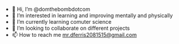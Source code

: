 - 👋 Hi, I’m @domthebombdotcom
- 👀 I’m interested in learning and improving mentally and physically 
- 🌱 I’m currently learning comuter science
- 💞️ I’m looking to collaborate on different projects
- 📫 How to reach me mr.dferris2081515@gmail.com

<!---
domthebombdotcom/domthebombdotcom is a ✨ special ✨ repository because its `README.md` (this file) appears on your GitHub profile.
You can click the Preview link to take a look at your changes.
--->

